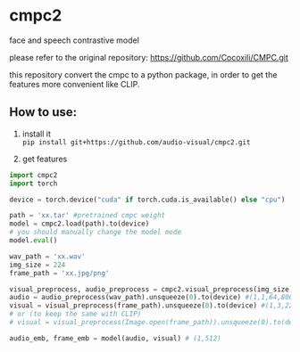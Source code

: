 # cmpc2
 face and speech contrastive model

please refer to the original repository: https://github.com/Cocoxili/CMPC.git  


this repository convert the cmpc to a python package, in order to get the features more convenient like CLIP.

## How to use:  
1. install it  
`pip install git+https://github.com/audio-visual/cmpc2.git` 

2. get features 
```python
import cmpc2
import torch

device = torch.device("cuda" if torch.cuda.is_available() else "cpu")

path = 'xx.tar' #pretrained cmpc weight
model = cmpc2.load(path).to(device)
# you should manually change the model mode
model.eval()

wav_path = 'xx.wav'
img_size = 224
frame_path = 'xx.jpg/png'

visual_preprocess, audio_preprocess = cmpc2.visual_preprocess(img_size), cmpc2.audio_preprocess()
audio = audio_preprocess(wav_path).unsqueeze(0).to(device) #(1,1,64,800)
visual = visual_preprocess(frame_path).unsqueeze(0).to(device) #(1,3,224,224)
# or (to keep the same with CLIP)
# visual = visual_preprocess(Image.open(frame_path)).unsqueeze(0).to(device)

audio_emb, frame_emb = model(audio, visual) # (1,512)

```